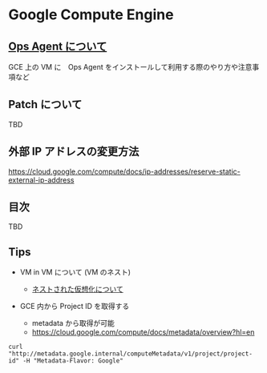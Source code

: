 # Google Compute Engine

## [Ops Agent について](./ops-agent)

GCE 上の VM に　Ops Agent をインストールして利用する際のやり方や注意事項など

## Patch について

TBD

## 外部 IP アドレスの変更方法

https://cloud.google.com/compute/docs/ip-addresses/reserve-static-external-ip-address

## 目次

TBD

## Tips

- VM in VM について (VM のネスト)
  - [ネストされた仮想化について](https://cloud.google.com/compute/docs/instances/nested-virtualization/overview?hl=en)

- GCE 内から Project ID を取得する
  - metadata から取得が可能
  - https://cloud.google.com/compute/docs/metadata/overview?hl=en

```
curl "http://metadata.google.internal/computeMetadata/v1/project/project-id" -H "Metadata-Flavor: Google"
```























